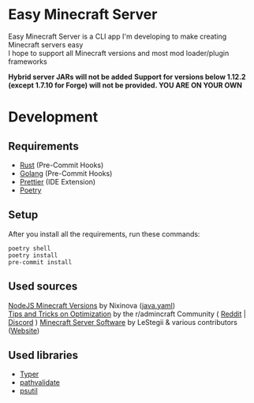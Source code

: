 # Easy Minecraft Server

Easy Minecraft Server is a CLI app I'm developing to make creating Minecraft servers easy  
I hope to support all Minecraft versions and most mod loader/plugin frameworks

**Hybrid server JARs will not be added**
**Support for versions below 1.12.2 (except 1.7.10 for Forge) will not be provided. YOU ARE ON YOUR OWN**

# Development

## Requirements

- [Rust](https://www.rust-lang.org/) (Pre-Commit Hooks)
- [Golang](https://go.dev/) (Pre-Commit Hooks)
- [Prettier](https://prettier.io/) (IDE Extension)
- [Poetry](https://python-poetry.org/)

## Setup

After you install all the requirements, run these commands:

```
poetry shell
poetry install
pre-commit install
```

## Used sources

[NodeJS Minecraft Versions](https://github.com/Nixinova/Minecraft-Versions) by Nixinova ([java.yaml](https://github.com/Nixinova/Minecraft-Versions/blob/main/data/java.yaml))  
[Tips and Tricks on Optimization](https://www.setup.md/docs) by the r/admincraft Community ( [Reddit](https://www.reddit.com/r/admincraft/) | [Discord](https://discord.gg/DxrXq2R) )
[Minecraft Server Software](https://github.com/LeStegii/server-software) by LeStegii & various contributors ([Website](https://lestegii.github.io/server-software))

## Used libraries

- [Typer](https://pypi.org/project/typer/)
- [pathvalidate](https://pypi.org/project/pathvalidate/)
- [psutil](https://pypi.org/project/psutil/)
